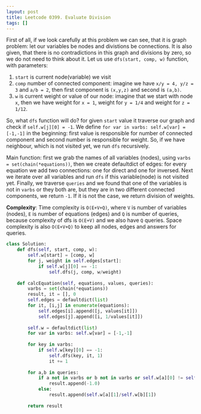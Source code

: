 ```yaml
---
layout: post
title: Leetcode 0399. Evaluate Division
tags: []
---
```


First of all, if we look carefully at this problem we can see, that it is graph problem: let our variables be nodes and divistions be connections. It is also given, that there is no contradictions in this graph and divisions by zero, so we do not need to think about it. Let us use `dfs(start, comp, w)` function, with parameters:
1. `start` is current node(variable) we visit
2. `comp` number of connected component: imagine we have `x/y = 4, y/z = 3` and `a/b = 2`, then first component is `(x,y,z)` and second is `(a,b)`.
3. `w` is current weight or value of our node: imagine that we start with node `x`, then we have weight for `x = 1`, weight for `y = 1/4` and weight for `z = 1/12`.

So, what `dfs` function will do? for given `start` value it traverse our graph and check if `self.w[j][0] = -1`. We define `for var in varbs: self.w[var] = [-1,-1]` in the beginning: first value is responsible for number of connected component and second number is responsible for weight. So, if we have neighbour, which is not visited yet, we run `dfs` recursively.

Main function: first we grab the names of all variables (nodes), using `varbs = set(chain(*equations))`, then we create defaultdict of edges: for every equation we add two connections: one for direct and one for inversed. Next we iterate over all variables and run `dfs` if this variable(node) is not visited yet.
Finally, we traverse `queries` and we found that one of the variables is not in `varbs` or they both are, but they are in two different connected components, we return `-1`. If it is not the case, we return division of weights.

**Complexity**: Time complexity is `O(E+V+Q)`, where `V` is number of variables (nodes), `E` is number of equations (edges) and `Q` is number of queries, because complexity of dfs is `O(E+V)` and we also have `Q` queries. Space complexity is also `O(E+V+Q)` to keep all nodes, edges and answers for queries.

```python
class Solution:
    def dfs(self, start, comp, w):
        self.w[start] = [comp, w]
        for j, weight in self.edges[start]:
            if self.w[j][0] == -1:
                self.dfs(j, comp, w/weight)
      
    def calcEquation(self, equations, values, queries):
        varbs = set(chain(*equations))
        result, it = [], 0
        self.edges = defaultdict(list)
        for it, [i,j] in enumerate(equations):
            self.edges[i].append([j, values[it]])
            self.edges[j].append([i, 1/values[it]])
            
        self.w = defaultdict(list)
        for var in varbs: self.w[var] = [-1,-1]
            
        for key in varbs:
            if self.w[key][0] == -1:
                self.dfs(key, it, 1)
                it += 1
                
        for a,b in queries:
            if a not in varbs or b not in varbs or self.w[a][0] != self.w[b][0]:
                result.append(-1.0)
            else:
                result.append(self.w[a][1]/self.w[b][1])
                
        return result
```
